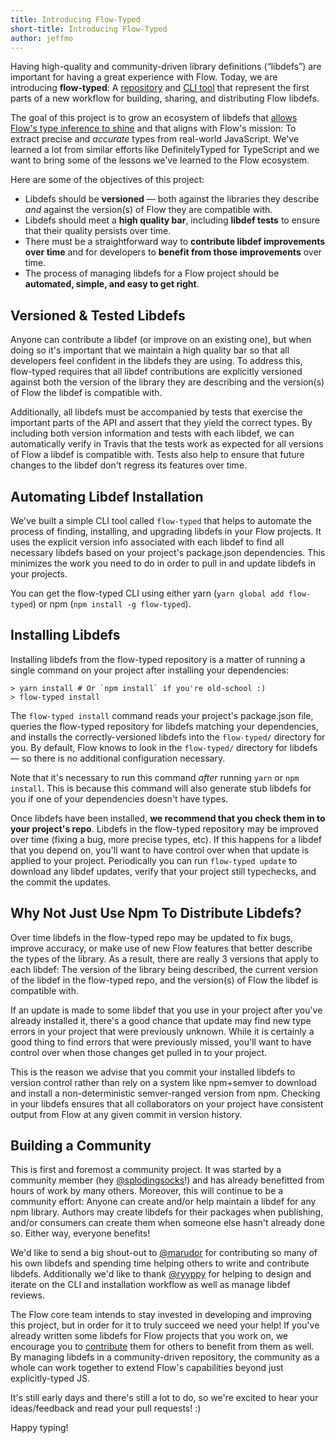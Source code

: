 ```yaml
---
title: Introducing Flow-Typed
short-title: Introducing Flow-Typed 
author: jeffmo
---
```


Having high-quality and community-driven library definitions (“libdefs”) are important for having a great experience with Flow. Today, we are introducing **flow-typed**: A [repository](https://github.com/flowtype/flow-typed/) and [CLI tool](http://npmjs.org/packages/flow-typed) that represent the first parts of a new workflow for building, sharing, and distributing Flow libdefs.

The goal of this project is to grow an ecosystem of libdefs that [allows Flow's type inference to shine](https://medium.com/@thejameskyle/flow-mapping-an-object-373d64c44592) and that aligns with Flow's mission: To extract precise and *accurate* types from real-world JavaScript. We've learned a lot from similar efforts like DefinitelyTyped for TypeScript and we want to bring some of the lessons we've learned to the Flow ecosystem.

Here are some of the objectives of this project:

<!--truncate-->

* Libdefs should be **versioned** — both against the libraries they describe *and* against the version(s) of Flow they are compatible with.
* Libdefs should meet a **high quality bar**, including **libdef tests** to ensure that their quality persists over time.
* There must be a straightforward way to **contribute libdef improvements over time** and for developers to **benefit from those improvements** over time.
* The process of managing libdefs for a Flow project should be **automated, simple, and easy to get right**.

## Versioned & Tested Libdefs

Anyone can contribute a libdef (or improve on an existing one), but when doing so it's important that we maintain a high quality bar so that all developers feel confident in the libdefs they are using. To address this, flow-typed requires that all libdef contributions are explicitly versioned against both the version of the library they are describing and the version(s) of Flow the libdef is compatible with.

Additionally, all libdefs must be accompanied by tests that exercise the important parts of the API and assert that they yield the correct types. By including both version information and tests with each libdef, we can automatically verify in Travis that the tests work as expected for all versions of Flow a libdef is compatible with. Tests also help to ensure that future changes to the libdef don't regress its features over time.

## Automating Libdef Installation

We've built a simple CLI tool called `flow-typed` that helps to automate the process of finding, installing, and upgrading libdefs in your Flow projects. It uses the explicit version info associated with each libdef to find all necessary libdefs based on your project's package.json dependencies. This minimizes the work you need to do in order to pull in and update libdefs in your projects.

You can get the flow-typed CLI using either yarn (`yarn global add flow-typed`) or npm (`npm install -g flow-typed`).

## Installing Libdefs

Installing libdefs from the flow-typed repository is a matter of running a single command on your project after installing your dependencies:

```
> yarn install # Or `npm install` if you're old-school :)
> flow-typed install
```

The `flow-typed install` command reads your project's package.json file, queries the flow-typed repository for libdefs matching your dependencies, and installs the correctly-versioned libdefs into the `flow-typed/` directory for you. By default, Flow knows to look in the `flow-typed/` directory for libdefs — so there is no additional configuration necessary.

Note that it's necessary to run this command *after* running `yarn` or `npm install`. This is because this command will also generate stub libdefs for you if one of your dependencies doesn't have types.

Once libdefs have been installed, **we recommend that you check them in to your project's repo**. Libdefs in the flow-typed repository may be improved over time (fixing a bug, more precise types, etc). If this happens for a libdef that you depend on, you'll want to have control over when that update is applied to your project. Periodically you can run `flow-typed update` to download any libdef updates, verify that your project still typechecks, and the commit the updates.

## Why Not Just Use Npm To Distribute Libdefs?

Over time libdefs in the flow-typed repo may be updated to fix bugs, improve accuracy, or make use of new Flow features that better describe the types of the library. As a result, there are really 3 versions that apply to each libdef: The version of the library being described, the current version of the libdef in the flow-typed repo, and the version(s) of Flow the libdef is compatible with.

If an update is made to some libdef that you use in your project after you've already installed it, there's a good chance that update may find new type errors in your project that were previously unknown. While it is certainly a good thing to find errors that were previously missed, you'll want to have control over when those changes get pulled in to your project.

This is the reason we advise that you commit your installed libdefs to version control rather than rely on a system like npm+semver to download and install a non-deterministic semver-ranged version from npm. Checking in your libdefs ensures that all collaborators on your project have consistent output from Flow at any given commit in version history.

## Building a Community

This is first and foremost a community project. It was started by a community member (hey [@splodingsocks](https://github.com/splodingsocks)!) and has already benefitted from hours of work by many others. Moreover, this will continue to be a community effort: Anyone can create and/or help maintain a libdef for any npm library. Authors may create libdefs for their packages when publishing, and/or consumers can create them when someone else hasn't already done so. Either way, everyone benefits!

We'd like to send a big shout-out to [@marudor](https://github.com/marudor) for contributing so many of his own libdefs and spending time helping others to write and contribute libdefs. Additionally we'd like to thank [@ryyppy](https://github.com/ryyppy) for helping to design and iterate on the CLI and installation workflow as well as manage libdef reviews.

The Flow core team intends to stay invested in developing and improving this project, but in order for it to truly succeed we need your help! If you've already written some libdefs for Flow projects that you work on, we encourage you to [contribute](https://github.com/flowtype/flow-typed/#how-do-i-contribute-library-definitions) them for others to benefit from them as well. By managing libdefs in a community-driven repository, the community as a whole can work together to extend Flow's capabilities beyond just explicitly-typed JS.

It's still early days and there's still a lot to do, so we're excited to hear your ideas/feedback and read your pull requests! :)

Happy typing!
